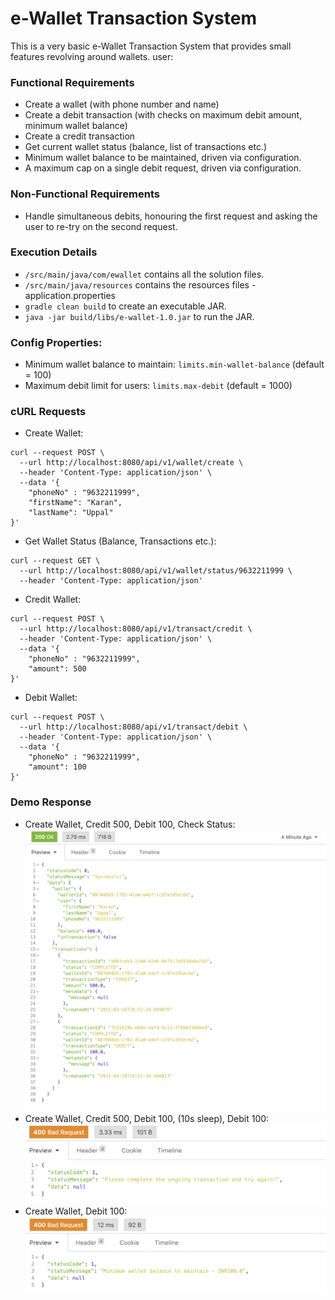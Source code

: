 # e-Wallet Transaction System
This is a very basic e-Wallet Transaction System that provides small  features revolving around wallets. user:

### Functional Requirements
* Create a wallet (with phone number and name)
* Create a debit transaction (with checks on maximum debit amount, minimum wallet balance)
* Create a credit transaction
* Get current wallet status (balance,  list of transactions etc.)
* Minimum wallet balance to be maintained, driven via configuration.
* A maximum cap on a single debit request, driven via configuration.

### Non-Functional Requirements
* Handle simultaneous debits, honouring the first request and asking the user to re-try on the second request.

### Execution Details
* `/src/main/java/com/ewallet` contains all the solution files.
* `/src/main/java/resources` contains the resources files - application.properties
* `gradle clean build` to create an executable JAR.
* `java -jar build/libs/e-wallet-1.0.jar` to run the JAR.

### Config Properties:
* Minimum wallet balance to maintain: `limits.min-wallet-balance` (default = 100)
* Maximum debit limit for users: `limits.max-debit` (default = 1000)

### cURL Requests
* Create Wallet:
```
curl --request POST \
  --url http://localhost:8080/api/v1/wallet/create \
  --header 'Content-Type: application/json' \
  --data '{
	"phoneNo" : "9632211999",
	"firstName": "Karan",
	"lastName": "Uppal"
}'
```
* Get Wallet Status (Balance, Transactions etc.):
```
curl --request GET \
  --url http://localhost:8080/api/v1/wallet/status/9632211999 \
  --header 'Content-Type: application/json'
```
* Credit Wallet:
```
curl --request POST \
  --url http://localhost:8080/api/v1/transact/credit \
  --header 'Content-Type: application/json' \
  --data '{
	"phoneNo" : "9632211999",
	"amount": 500
}'
```
* Debit Wallet:
```
curl --request POST \
  --url http://localhost:8080/api/v1/transact/debit \
  --header 'Content-Type: application/json' \
  --data '{
	"phoneNo" : "9632211999",
	"amount": 100
}'
```
### Demo Response 
* Create Wallet, Credit 500, Debit 100, Check Status:
![Image](usecase1.png)
* Create Wallet, Credit 500, Debit 100, (10s sleep), Debit 100:
![Image](usecase2.png) 
* Create Wallet, Debit 100:
![Image](usecase3.png)